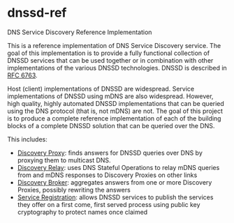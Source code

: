 # dnssd-ref
DNS Service Discovery Reference Implementation

This is a reference implementation of DNS Service Discovery service.  The goal of this implementation is
to provide a fully functional collection of DNSSD services that can be used together or in combination with
other implementations of the various DNSSD technologies.
DNSSD is described in [RFC 6763](https://tools.ietf.org/html/rfc6763).

Host (client) implementations of DNSSD are widespread.   Service implementations of DNSSD using mDNS are also widespread.
However, high quality, highly automated
DNSSD implementations that can be queried using the DNS protocol (that is, not mDNS) are not.   The goal of this
project is to produce a complete reference implementation of each of the building blocks of a complete DNSSD solution that
can be queried over the DNS.

This includes:

* [Discovery Proxy](https://tools.ietf.org/html/draft-ietf-dnssd-hybrid): finds
answers for DNSSD queries over DNS by proxying them to multicast DNS.
* [Discovery Relay](https://tools.ietf.org/html/draft-sctl-dnssd-mdns-relay): uses DNS
Stateful Operations to relay mDNS queries from and
mDNS responses to Discovery Proxies on other links
* [Discovery Broker](https://tools.ietf.org/html/draft-sctl-discovery-broker): aggregates
answers from one or more Discovery Proxies, possibly rewriting the answers
* [Service Registration](https://tools.ietf.org/html/draft-sctl-service-registration): allows
DNSSD services to publish the services they offer on a first come, first served
process using public key cryptography to protect names once claimed
